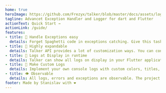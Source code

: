 ```yaml
---
home: true
heroImage: https://github.com/Frezyx/talker/blob/master/docs/assets/logo/logo.png?raw=true
tagline: Advancet Exception Handler and Logger for dart and Flutter
actionText: Quick Start →
actionLink: /guide/
features:
- title: 🍜 Handle Exceptions easy
  details: Forget Spaghetti code in exceptions catching. Give this task to the Talker
- title: 🚀 Highly expandable
  details: Talker API provides a lot of customization ways. You can configure everything different output, formatting, etc
- title: 📱 Logs at Display in runtime
  details: Talker can show all logs on display in your Flutter application in runtime. It helps developing features.
- title: 🎨 Make Custom Logs
  details: Implement your own console logs with custom colors, titles, messages, types. For examle. For example - separate type for http requests or state management. To make them stand out from the others 
- title: 👁 Observable
  details: All logs, errors and exceptions are observable. The project provides an opportunity to connect your listener and do your own logic when receiving messages.
footer: Made by Stanislav with ❤️
---
```

